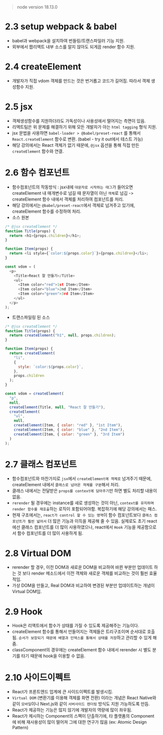 > node version 18.13.0

# 2.3 setup webpack & babel

- babel과 webpack을 설치하여 번들링/트랜스파일러 기능 지원.
- 외부에서 짭리액트 내부 소스를 알지 않아도 되게끔 render 함수 지원.

# 2.4 createElement

- 개발자가 직접 vdom 객체를 만드는 것은 번거롭고 코드가 길어짐. 따라서 객체 생성함수 지원.

# 2.5 jsx

- 객체생성함수를 지원하더라도 가독성이나 사용성에서 떨어지는 측면이 있음.
- 리액트팀은 위 문제를 해결하기 위해 모든 개발자가 아는 `html tagging` 형식 지원.
- jsx 문법을 사용하면 `babel-loader > @babel/preset-react` 를 통해서 `React.createElement` 함수로 변환. (babel - try it out에서 테스트 가능)
- 해당 강의에서는 React 객체가 없기 때문에, `@jsx` 옵션을 통해 직접 만든 `createElement` 함수와 연결.

# 2.6 함수 컴포넌트

- 함수컴포넌트의 작동방식 : jsx내에 `대문자로 시작하는 태그`가 들어오면 createElement 내 매개변수로 넘길 때 문자열이 아닌 `객체`로 넘김 -> createElement 함수 내에서 객체를 처리하여 컴포넌트를 처리.
- 해당 강의에서는 `@babel/preset-react`에서 객체로 넘겨주고 있기에, createElement 함수를 수정하여 처리.
- 소스 원본

```javascript
/* @jsx createElement */
function Title(props) {
  return <h1>{props.children}</h1>;
}

function Item(props) {
  return <li style={`color:${props.color}`}>{props.children}</li>;
}

const vdom = (
  <p>
    <Title>React 잘 만들기</Title>
    <ul>
      <Item color="red">1st Item</Item>
      <Item color="blue">2nd Item</Item>
      <Item color="green">3rd Item</Item>
    </ul>
  </p>
);
```

- 트랜스파일링 된 소스

```javascript
/* @jsx createElement */
function Title(props) {
  return createElement("h1", null, props.children);
}

function Item(props) {
  return createElement(
    "li",
    {
      style: `color:${props.color}`,
    },
    props.children
  );
}

const vdom = createElement(
  "p",
  null,
  createElement(Title, null, "React 잘 만들기"),
  createElement(
    "ul",
    null,
    createElement(Item, { color: "red" }, "1st Item"),
    createElement(Item, { color: "blue" }, "2nd Item"),
    createElement(Item, { color: "green" }, "3rd Item")
  )
);
```

# 2.7 클래스 컴포넌트

- 함수컴포넌트와 마찬가지로 `jsx`에서 `createElement에 객체로` 넘겨주기 때문에, createElement 내에서 `클래스로 넘어온 객체를 구분`해서 처리.
- 클래스 내에서는 전달받은 `props를 context에 담아주기`만 하면 별도 처리할 내용이 없음.
- `rerender` 될 경우에는 instance를 새로 생성하는 것이 아닌, `context를 유지하며 render 함수를 재호출`하는 로직이 포함되어야함. 복잡하기에 해당 강의에서는 패스.
- 현재 구조에서는, `react가 control 할 수 있는 영역`이 함수 컴포넌트보다 `클래스 컴포넌트가 훨씬 넓어서` 더 많은 기능과 이득을 제공해 줄 수 있음.
  실제로도 초기 react에선 클래스 컴포넌트를 더 많이 사용하였으나, react에서 `Hook` 기능을 제공함으로서 함수 컴포넌트를 더 많이 사용하게 됨.

# 2.8 Virtual DOM

- rerender 할 경우, 이전 DOM과 새로운 DOM을 비교하여 바뀐 부분만 업데이트 하는 것 보다 render 메소드에서 이전 객체와 새로운 객체를 비교하는 것이 훨씬 효율적임.
- 가상 DOM을 만들고, Real DOM과 비교하여 변경된 부분만 업데이트하는 개념이 Virtual DOM임.

# 2.9 Hook

- Hook은 리액트에서 함수가 상태를 가질 수 있도록 제공해주는 기능이다.
- createElement 함수를 통해서 만들어지는 객체들은 트리구조이며 순서대로 호출됨. `순서가 보장되기 때문에 배열과 인덱스를 통해서 상태를 저장`하고 관리할 수 있게 해줌.
- classComponent의 경우에는 createElement 함수 내에서 rerender 시 별도 분기를 타기 때문에 hook을 이용할 수 없음.

# 2.10 사이드이펙트

- React가 프론트엔드 업계에 큰 사이드이펙트를 발생시킴.
- `Virtual DOM` (변환기를 이용해 객체를 화면 전환) 이라는 개념은 React Native와 같이 `모바일`이나 Next.js와 같이 `서버사이드 렌더링` 방식도 지원 가능하도록 만듬.
- React가 제공하는 기능은 많지 않기에 개발자의 역량에 많이 좌우됨.
- React가 제시하는 Component의 스펙이 단촐하기에, 타 플랫폼의 Component에 비해 재사용성이 많이 떨어져 그에 대한 연구가 많음 (ex: Atomic Design Pattern)